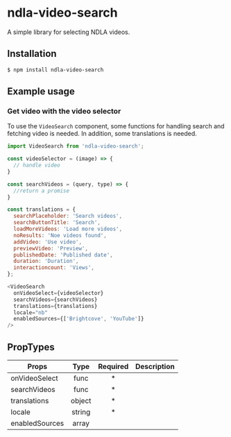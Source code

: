 # ndla-video-search

A simple library for selecting NDLA videos.

## Installation

```sh
$ npm install ndla-video-search
```

## Example usage

### Get video with the video selector
To use the `VideoSearch` component, some functions for handling search and fetching video is needed. In addition, some translations is needed.
```js
import VideoSearch from 'ndla-video-search';

const videoSelector = (image) => {
  // handle video
}

const searchVideos = (query, type) => {
  //return a promise
}

const translations = {
  searchPlaceholder: 'Search videos',
  searchButtonTitle: 'Search',
  loadMoreVideos: 'Load more videos',
  noResults: 'Noe videos found',
  addVideo: 'Use video',
  previewVideo: 'Preview',
  publishedDate: 'Published date',
  duration: 'Duration',
  interactioncount: 'Views',
};

<VideoSearch
  onVideoSelect={videoSelector}
  searchVideos={searchVideos}
  translations={translations}
  locale="nb"
  enabledSources={['Brightcove', 'YouTube']}
/>

```
## PropTypes
| Props          | Type   | Required | Description |
| -------------- | :----: | :------: | :---------- |
| onVideoSelect  | func   | *        |             |
| searchVideos   | func   | *        |             |
| translations   | object | *        |             |
| locale         | string | *        |             |
| enabledSources | array  |          |             |
